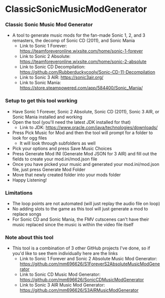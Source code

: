 # ClassicSonicMusicModGenerator

### Classic Sonic Music Mod Generator
* A tool to generate music mods for the fan-made Sonic 1, 2, and 3 remasters, the decomp of Sonic CD (2011), and Sonic Mania
    * Link to Sonic 1 Forever: https://teamforeveronline.wixsite.com/home/sonic-1-forever
    * Link to Sonic 2 Absolute: https://teamforeveronline.wixsite.com/home/sonic-2-absolute
    * Link to Sonic CD Decompilation: https://github.com/Rubberduckycooly/Sonic-CD-11-Decompilation
    * Link to Sonic 3 AIR: https://sonic3air.org/
    * Link to Sonic Mania: https://store.steampowered.com/app/584400/Sonic_Mania/

### Setup to get this tool working
* Have Sonic 1 Forever, Sonic 2 Absolute, Sonic CD (2011), Sonic 3 AIR, or Sonic Mania installed and working
* Open the tool (you'll need the latest JDK installed for that)
    * Link to JDK: https://www.oracle.com/java/technologies/downloads/
* Press Pick Music for Mod and then the tool will prompt for a folder to look for ogg files
    * It will look through subfolders as well
* Pick your options and press Save Music Choices
* Press Generate Mod INI (Generate Mod JSON for 3 AIR) and fill out the fields to create your mod.ini/mod.json file
* Once you have picked your music and generated your mod.ini/mod.json file, just press Generate Mod Folder
* Move that newly created folder into your mods folder
* Happy Listening!

### Limitations
* The loop points are not automated (will just replay the audio file on loop)
* No adding slots to the game as this tool will just generate a mod to replace songs
* For Sonic CD and Sonic Mania, the FMV cutscenes can't have their music replaced since the music is within the video file itself

### Note about this tool
* This tool is a combination of 3 other GitHub projects I've done, so if you'd like to see them individually here are the links
  * Link to Sonic 1 Forever and Sonic 2 Absolute Music Mod Generator: https://github.com/mm696626/S1ForeverS2AbsoluteMusicModGenerator
  * Link to Sonic CD Music Mod Generator: https://github.com/mm696626/SonicCDMusicModGenerator
  * Link to Sonic 3 AIR Music Mod Generator: https://github.com/mm696626/S3AIRMusicModGenerator